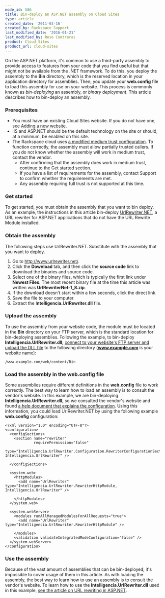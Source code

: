 ```yaml
---
node_id: 586
title: Bin-deploy an ASP.NET assembly on Cloud Sites
type: article
created_date: '2011-03-16'
created_by: Rackspace Support
last_modified_date: '2016-01-21'
last_modified_by: Rose Contreras
product: Cloud Sites
product_url: cloud-sites
---
```


On the ASP.NET platform, it's common to use a third-party assembly to
provide access to features from your code that you find useful but that
might not be available from the .NET framework. To do this, you deploy
the assembly to the **Bin** directory, which is the reserved location in
your application directory for assemblies. Then, you update your
**web.config** file to load this assembly for use on your website. This
process is commonly known as *bin-deploying* an assembly, or *binary
deployment*. This article describes how to bin-deploy an assembly.

### Prerequisites

-   You must have an existing Cloud Sites website. If you do not have
    one, see [Adding a new
    website](/how-to/getting-started-with-cloud-sites-how-to-add-a-new-website).
-   IIS and ASP.NET should be the default technology on the site or
    should, at a minimum, be enabled on this site.
-   The Rackspace cloud uses [a modified medium trust
    configuration](/how-to/modified-medium-trust-on-cloud-sites).
    To function correctly, the assembly must allow partially
    trusted callers. If you do not know whether the assembly will work
    in medium trust, contact the vendor.
    -   After confirming that the assembly does work in medium trust,
        continue to the Get started section.
    -   If you have a list of requirements for the assembly, contact
        Support to confirm whether the requirements are met.
    -   Any assembly requiring full trust is not supported at this time.

### Get started

To get started, you must obtain the assembly that you want to bin
deploy. As an example, the instructions in this article bin-deploy
[UrlRewriter.NET](http://www.urlrewriter.net/ "http://www.urlrewriter.net/"),
a URL rewriter for ASP.NET applications that do not have the URL Rewrite
Module installed.

### Obtain the assembly

The following steps use UrlRewriter.NET. Substitute with the assembly
that you want to deploy.

1.  Go to <http://www.urlrewriter.net/>.
2.  Click the **Download** tab, and then click the **source code** link
    to download the binaries and source code.
3.  Select one of the binary files, which is typically the first link
    under **Newest Files**.
    The most recent binary file at the time this article was written was
    **UrlRewriterNet-1\_8.zip**.
4.  If the download doesn't start within a few seconds, click the
    direct link.
5.  Save the file to your computer.
6.  Extract the **Intelligencia.UrlRewriter.dll** file.

### Upload the assembly

To use the assembly from your website code, the module must be located
in the **Bin** directory on your FTP server, which is the standard
location for bin-deploying assemblies. Following the example, to
bin-deploy **Intelligencia.UrlRewriter.dll**, [connect to your website's
FTP server and upload the DLL
file](/how-to/getting-started-with-cloud-sites-uploading-your-content)
to the following directory (**www.example.com** is your website name):

    /www.example.com/web/content/Bin

### Load the assembly in the web.config file

Some assemblies require different definitions in the **web.config** file
to work correctly. The best way to learn how to load an assembly is to
consult the vendor's website. In this example, we are bin-deploying
**Intelligencia.UrlRewriter.dll**, so we consulted the vendor's website
and found [a help document that explains the
configuration](http://urlrewriter.net/index.php/support/configuration "http://urlrewriter.net/index.php/support/configuration").
Using this information, you could load UrlRewriter.NET by using the
following example **web.config** configuration:

    <?xml version="1.0" encoding="UTF-8"?>
    <configuration>
      <configSections>
        <section name="rewriter"
                 requirePermission="false"
                 type="Intelligencia.UrlRewriter.Configuration.RewriterConfigurationSectionHandler, Intelligencia.UrlRewriter" />

      </configSections>

      <system.web>
        <httpModules>
          <add name="UrlRewriter" type="Intelligencia.UrlRewriter.RewriterHttpModule, Intelligencia.UrlRewriter" />

        </httpModules>
      </system.web>

      <system.webServer>
        <modules runAllManagedModulesForAllRequests="true">
          <add name="UrlRewriter" type="Intelligencia.UrlRewriter.RewriterHttpModule" />

        </modules>
        <validation validateIntegratedModeConfiguration="false" />
      </system.webServer>
    </configuration>

### Use the assembly

Because of the vast amount of assemblies that can be bin-deployed, it's
impossible to cover usage of them in this article. As with loading the
assembly, the best way to learn how to use an assembly is to consult the
vendor's website. To learn how to use the
**Intelligencia.UrlRewriter.dll** used in this example, [see the article
on URL rewriting in
ASP.NET](/how-to/rewrite-urls-from-aspnet-on-cloud-sites).

